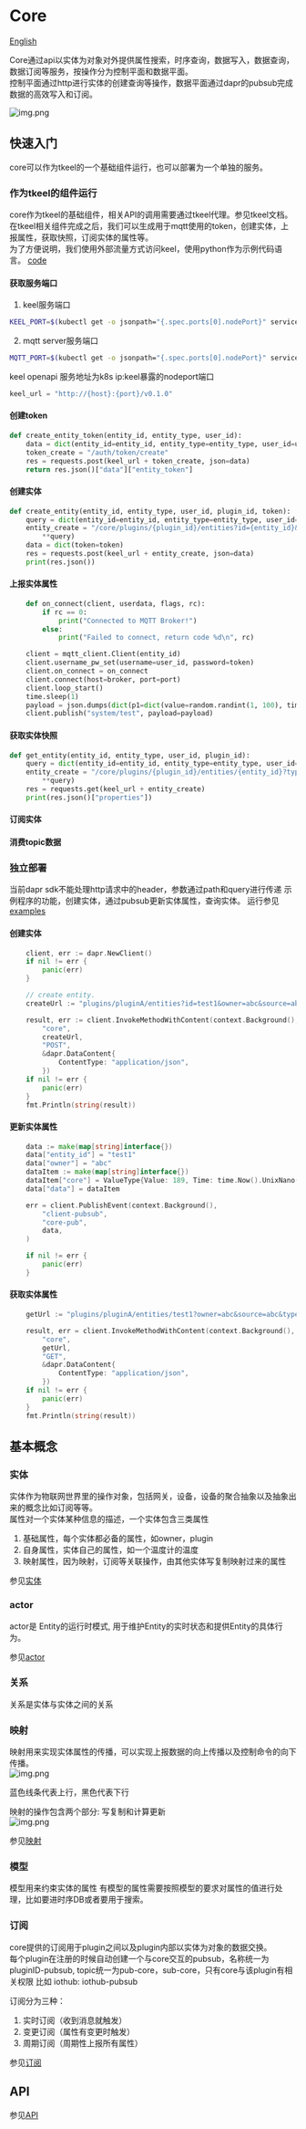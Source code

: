 # Core
[English](README.md)

Core通过api以实体为对象对外提供属性搜索，时序查询，数据写入，数据查询，数据订阅等服务，按操作分为控制平面和数据平面。  
控制平面通过http进行实体的创建查询等操作，数据平面通过dapr的pubsub完成数据的高效写入和订阅。

![img.png](docs/images/architecture.png)

    
## 快速入门
core可以作为tkeel的一个基础组件运行，也可以部署为一个单独的服务。

### 作为tkeel的组件运行

core作为tkeel的基础组件，相关API的调用需要通过tkeel代理。参见tkeel文档。    
在tkeel相关组件完成之后，我们可以生成用于mqtt使用的token，创建实体，上报属性，获取快照，订阅实体的属性等。  
为了方便说明，我们使用外部流量方式访问keel，使用python作为示例代码语言。
[code](examples/iot-paas.py)
#### 获取服务端口
1. keel服务端口
```bash
KEEL_PORT=$(kubectl get -o jsonpath="{.spec.ports[0].nodePort}" services keel)
```
2. mqtt server服务端口
```bash
MQTT_PORT=$(kubectl get -o jsonpath="{.spec.ports[0].nodePort}" services emqx)
```

keel openapi 服务地址为k8s ip:keel暴露的nodeport端口
```python
keel_url = "http://{host}:{port}/v0.1.0"
```

#### 创建token

```python
def create_entity_token(entity_id, entity_type, user_id):
    data = dict(entity_id=entity_id, entity_type=entity_type, user_id=user_id)
    token_create = "/auth/token/create"
    res = requests.post(keel_url + token_create, json=data)
    return res.json()["data"]["entity_token"]
```

#### 创建实体
```python
def create_entity(entity_id, entity_type, user_id, plugin_id, token):
    query = dict(entity_id=entity_id, entity_type=entity_type, user_id=user_id, source="abc", plugin_id=plugin_id)
    entity_create = "/core/plugins/{plugin_id}/entities?id={entity_id}&type={entity_type}&owner={user_id}&source={source}".format(
        **query)
    data = dict(token=token)
    res = requests.post(keel_url + entity_create, json=data)
    print(res.json())
```

#### 上报实体属性
```python
    def on_connect(client, userdata, flags, rc):
        if rc == 0:
            print("Connected to MQTT Broker!")
        else:
            print("Failed to connect, return code %d\n", rc)

    client = mqtt_client.Client(entity_id)
    client.username_pw_set(username=user_id, password=token)
    client.on_connect = on_connect
    client.connect(host=broker, port=port)
    client.loop_start()
    time.sleep(1)
    payload = json.dumps(dict(p1=dict(value=random.randint(1, 100), time=int(time.time()))))
    client.publish("system/test", payload=payload)
```

#### 获取实体快照
```python
def get_entity(entity_id, entity_type, user_id, plugin_id):
    query = dict(entity_id=entity_id, entity_type=entity_type, user_id=user_id, plugin_id=plugin_id)
    entity_create = "/core/plugins/{plugin_id}/entities/{entity_id}?type={entity_type}&owner={user_id}&source={plugin_id}".format(
        **query)
    res = requests.get(keel_url + entity_create)
    print(res.json()["properties"])

```

#### 订阅实体
#### 消费topic数据


### 独立部署
当前dapr sdk不能处理http请求中的header，参数通过path和query进行传递
示例程序的功能，创建实体，通过pubsub更新实体属性，查询实体。 
运行参见[examples](examples/entity/README.md)
#### 创建实体
```go
	client, err := dapr.NewClient()
	if nil != err {
		panic(err)
	}

	// create entity.
	createUrl := "plugins/pluginA/entities?id=test1&owner=abc&source=abc&type=device"

	result, err := client.InvokeMethodWithContent(context.Background(),
		"core",
		createUrl,
		"POST",
		&dapr.DataContent{
			ContentType: "application/json",
		})
	if nil != err {
		panic(err)
	}
	fmt.Println(string(result))
```
#### 更新实体属性
```go
    data := make(map[string]interface{})
	data["entity_id"] = "test1"
	data["owner"] = "abc"
	dataItem := make(map[string]interface{})
	dataItem["core"] = ValueType{Value: 189, Time: time.Now().UnixNano() / 1e6}
	data["data"] = dataItem

	err = client.PublishEvent(context.Background(),
		"client-pubsub",
		"core-pub",
		data,
	)

	if nil != err {
		panic(err)
	}
```

#### 获取实体属性
```go
    getUrl := "plugins/pluginA/entities/test1?owner=abc&source=abc&type=device"

	result, err = client.InvokeMethodWithContent(context.Background(),
		"core",
		getUrl,
		"GET",
		&dapr.DataContent{
			ContentType: "application/json",
		})
	if nil != err {
		panic(err)
	}
	fmt.Println(string(result))
```
 

## 基本概念
### 实体
实体作为物联网世界里的操作对象，包括网关，设备，设备的聚合抽象以及抽象出来的概念比如订阅等等。  
属性对一个实体某种信息的描述，一个实体包含三类属性  
1. 基础属性，每个实体都必备的属性，如owner，plugin
2. 自身属性，实体自己的属性，如一个温度计的温度
3. 映射属性，因为映射，订阅等关联操作，由其他实体写复制映射过来的属性

参见[实体](docs/entity/entity.md)

### actor
actor是 Entity的运行时模式, 用于维护Entity的实时状态和提供Entity的具体行为。

参见[actor](docs/actors/actor.md)

### 关系
关系是实体与实体之间的关系

### 映射
映射用来实现实体属性的传播，可以实现上报数据的向上传播以及控制命令的向下传播。  
![img.png](docs/images/message_passing.png)
 
 蓝色线条代表上行，黑色代表下行
 
映射的操作包含两个部分: 写复制和计算更新  
![img.png](docs/images/mapping.png)

参见[映射](docs/mapper/mapper.md)
### 模型
模型用来约束实体的属性
有模型的属性需要按照模型的要求对属性的值进行处理，比如要进时序DB或者要用于搜索。

### 订阅
core提供的订阅用于plugin之间以及plugin内部以实体为对象的数据交换。  
每个plugin在注册的时候自动创建一个与core交互的pubsub，名称统一为pluginID-pubsub, topic统一为pub-core，sub-core，只有core与该plugin有相关权限
比如
iothub: iothub-pubsub

订阅分为三种：
1. 实时订阅（收到消息就触发）
2. 变更订阅（属性有变更时触发）
3. 周期订阅（周期性上报所有属性）

参见[订阅](docs/subscription/subscription.md)

## API

参见[API](docs/api/index.md)
